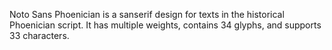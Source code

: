 Noto Sans Phoenician is a sanserif design for texts in the historical Phoenician script. It has multiple weights, contains 34 glyphs, and supports 33 characters.